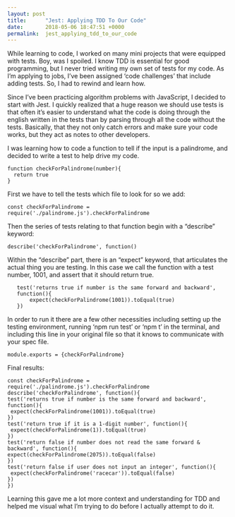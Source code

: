 ```yaml
---
layout: post
title:      "Jest: Applying TDD To Our Code"
date:       2018-05-06 18:47:51 +0000
permalink:  jest_applying_tdd_to_our_code
---
```


While learning to code, I worked on many mini projects that were equipped with tests. Boy, was I spoiled. I know TDD is essential for good programming, but I never tried writing my own set of tests for my code. As I’m applying to jobs, I’ve been assigned ‘code challenges’ that include adding tests. So, I had to rewind and learn how. 

Since I’ve been practicing algorithm problems with JavaScript, I decided to start with Jest. I quickly realized that a huge reason we should use tests is that often it’s easier to understand what the code is doing through the english written in the tests than by parsing through all the code without the tests. Basically, that they not only catch errors and make sure your code works, but they act as notes to other developers.

I was learning how to code a function to tell if the input is a palindrome, and decided to write a test to help drive my code. 

```
function checkForPalindrome(number){
  return true
}
```


First we have to tell the tests which file to look for so we add:
```
const checkForPalindrome = require('./palindrome.js').checkForPalindrome
```

Then the series of tests relating to that function begin with a “describe” keyword: 

`describe('checkForPalindrome', function()`

Within the “describe” part, there is an “expect” keyword, that articulates the actual thing you are testing. In this case we call the function with a test number, 1001, and assert that it should return true.

```
   test('returns true if number is the same forward and backward',     
   function(){   
       expect(checkForPalindrome(1001)).toEqual(true)
   })
```

In order to run it there are a few other necessities including setting up the testing environment, running ‘npm run test’ or ‘npm t’ in the terminal, and including this line in your original file so that it knows to communicate with your spec file.

```
module.exports = {checkForPalindrome}
```

Final results: 
```
const checkForPalindrome = require('./palindrome.js').checkForPalindrome
describe('checkForPalindrome', function(){
test('returns true if number is the same forward and backward', function(){
 expect(checkForPalindrome(1001)).toEqual(true)
})
test('return true if it is a 1-digit number', function(){
 expect(checkForPalindrome(1)).toEqual(true)
})
test('return false if number does not read the same forward & backward', function(){  expect(checkForPalindrome(2075)).toEqual(false)
})
test('return false if user does not input an integer', function(){
 expect(checkForPalindrome('racecar')).toEqual(false)
})
})
```
Learning this gave me a lot more context and understanding for TDD and helped me visual what I’m trying to do before I actually attempt to do it. 


